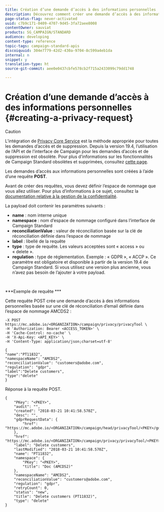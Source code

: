 ```yaml
---
title: Création d’une demande d’accès à des informations personnelles
description: Découvrez comment créer une demande d’accès à des informations personnelles avec les API
page-status-flag: never-activated
uuid: c7b9c171-0409-4707-9d45-3fa72aee8008
contentOwner: sauviat
products: SG_CAMPAIGN/STANDARD
audience: developing
content-type: reference
topic-tags: campaign-standard-apis
discoiquuid: 304e7779-42d2-430a-9704-8c599a4eb1da
internal: n
snippet: y
translation-type: ht
source-git-commit: aee0e0437cbfe578cb2f715a2433099c79dd1748

---
```



# Création d’une demande d’accès à des informations personnelles {#creating-a-privacy-request}

>[!CAUTION]
>
>L’intégration de [Privacy Core Service](https://adobe.io/apis/cloudplatform/gdpr.html) est la méthode appropriée pour toutes les demandes d’accès et de suppression. Depuis la version 19.4, l’utilisation de l’API et de l’interface de Campaign pour les demandes d’accès et de suppression est obsolète. Pour plus d’informations sur les fonctionnalités de Campaign Standard obsolètes et supprimées, consultez [cette page](https://helpx.adobe.com/fr/campaign/kb/acs-deprecated-and-removed-features.html).

Les demandes d’accès aux informations personnelles sont créées à l’aide d’une requête **POST**.

Avant de créer des requêtes, vous devez définir l’espace de nommage que vous allez utiliser. Pour plus d’informations à ce sujet, consultez la [documentation relative à la gestion de la confidentialité](https://helpx.adobe.com/fr/campaign/kb/acs-privacy.html#ManagingPrivacyRequests).

La payload doit contenir les paramètres suivants :

* **name** : nom interne unique
* **namespace** : nom d’espace de nommage configuré dans l’interface de Campaign Standard
* **reconciliationValue** : valeur de réconciliation basée sur la clé de réconciliation définie dans l’espace de nommage
* **label** : libellé de la requête
* **type** : type de requête. Les valeurs acceptées sont « access » ou « delete ».
* **regulation** : type de réglementation. Exemple : « GDPR », « ACCP ». Ce paramètre est obligatoire et disponible à partir de la version 19.4 de Campaign Standard. Si vous utilisez une version plus ancienne, vous n’avez pas besoin de l’ajouter à votre payload.

<br/>

***Exemple de requête ***

Cette requête POST crée une demande d’accès à des informations personnelles basée sur une clé de réconciliation d’email définie dans l’espace de nommage AMCDS2 :

```
-X POST https://mc.adobe.io/<ORGANIZATION>/campaign/privacy/privacyTool \
-H 'Authorization: Bearer <ACCESS_TOKEN>' \
-H 'Cache-Control: no-cache' \
-H 'X-Api-Key: <API_KEY>' \
-H 'Content-Type: application/json;charset=utf-8'

{
"name":"PT11832",
"namespaceName": "AMCDS2",
"reconciliationValue": "customers@adobe.com",
"regulation": "gdpr",
"label":"Delete customers",
"type":"delete"
}
```

Réponse à la requête POST.

```
{
    "PKey": "<PKEY>",
    "audit": "",
    "created": "2018-03-21 10:41:58.570Z",
    "desc": "",
    "gdprRequestData": {
        "href": "https://mc.adobe.io/<ORGANIZATION>/campaign/head/privacyTool/<PKEY>/gdprRequestData/"
    },
    "href": "https://mc.adobe.io/<ORGANIZATION>/campaign/privacy/privacyTool/<PKEY>",
    "label": "Delete customers",
    "lastModified": "2018-03-21 10:41:58.570Z",
    "name": "PT11832",
    "namespace": {
        "PKey": "<PKEY>",
        "title": "Doc (AMCDS2)"
    },
    "namespaceName": "AMCDS2",
    "reconciliationValue": "customers@adobe.com",
    "regulation": "gdpr",
    "retryCount": 0,
    "status": "new",
    "title": "Delete customers (PT11832)",
    "type": "delete"
}
```

